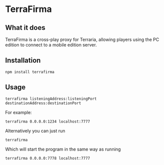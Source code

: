 # TerraFirma

## What it does
TerraFirma is a cross-play proxy for Terraria, allowing players using the PC edition to connect to a mobile edition server.

## Installation
```
npm install terrafirma
```

## Usage
```
terrafirma listeningAddress:listeningPort destinationAddress:destinationPort
```
For example:
```
terrafirma 0.0.0.0:1234 localhost:7777
```

Alternatively you can just run
```
terrafirma
```
Which will start the program in the same way as running
```
terrafirma 0.0.0.0:7778 localhost:7777
```